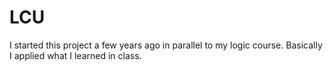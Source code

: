 # LCU

I started this project a few years ago in parallel to my logic course. Basically I applied what I learned in class.
